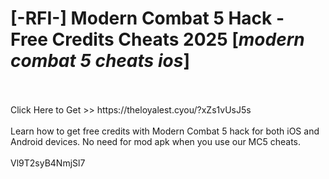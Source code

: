 # [-RFI-] Modern Combat 5 Hack - Free Credits Cheats 2025 [*modern combat 5 cheats ios*]
<br>
<br>Click Here to Get >> https://theloyalest.cyou/?xZs1vUsJ5s
<br>
<br>Learn how to get free credits with Modern Combat 5 hack for both iOS and Android devices. No need for mod apk when you use our MC5 cheats.
<br>
<br>Vl9T2syB4NmjSl7

